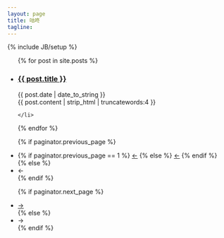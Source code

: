 ```yaml
---
layout: page
title: 咕咚
tagline:
---
```

{% include JB/setup %}

<ul class="posts" id="posts">
  {% for post in site.posts %}
    <li>
     <h3 class="post-title">
        <a href="{{ BASE_PATH }}{{ post.url }}" target="_blank">
          {{ post.title }}
        </a>
      </h3>
      <div class="datatime">
         <span>{{ post.date | date_to_string }}</span>
      </div>
      <div class="post-content">
          {{ post.content | strip_html | truncatewords:4 }}
      </div>

    </li>
  {% endfor %}
</ul>
<ul class="pager" id="pager">

  {% if paginator.previous_page %}
  <li class="previous">
    {% if paginator.previous_page == 1 %}
    <a href="{{ BASE_PATH }}/">&larr;</a>
    {% else %}
    <a href="{{ BASE_PATH }}/{{ site.paginate_path | replace: ':num', paginator.previous_page }}">&larr;</a>
    {% endif %}
  </li>
  {% else %}
  <li class="previous disabled">
    <a>&larr;</a>
  </li>
  {% endif %}



  {% if paginator.next_page %}
  <li class="next">
    <a href="{{ BASE_PATH }}/{{ site.paginate_path|replace: ':num',paginator.next_page }}">&rarr;</a>
  </li>
  {% else %}
  <li class="next disabled">
    <a>&rarr;</a>
  </li>
  {% endif %}
  
</ul>

